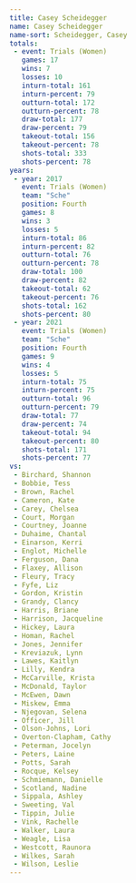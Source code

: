 ```yaml
---
title: Casey Scheidegger
name: Casey Scheidegger
name-sort: Scheidegger, Casey
totals:
 - event: Trials (Women)
   games: 17
   wins: 7
   losses: 10
   inturn-total: 161
   inturn-percent: 79
   outturn-total: 172
   outturn-percent: 78
   draw-total: 177
   draw-percent: 79
   takeout-total: 156
   takeout-percent: 78
   shots-total: 333
   shots-percent: 78
years:
 - year: 2017
   event: Trials (Women)
   team: "Sche"
   position: Fourth
   games: 8
   wins: 3
   losses: 5
   inturn-total: 86
   inturn-percent: 82
   outturn-total: 76
   outturn-percent: 78
   draw-total: 100
   draw-percent: 82
   takeout-total: 62
   takeout-percent: 76
   shots-total: 162
   shots-percent: 80
 - year: 2021
   event: Trials (Women)
   team: "Sche"
   position: Fourth
   games: 9
   wins: 4
   losses: 5
   inturn-total: 75
   inturn-percent: 75
   outturn-total: 96
   outturn-percent: 79
   draw-total: 77
   draw-percent: 74
   takeout-total: 94
   takeout-percent: 80
   shots-total: 171
   shots-percent: 77
vs:
 - Birchard, Shannon
 - Bobbie, Tess
 - Brown, Rachel
 - Cameron, Kate
 - Carey, Chelsea
 - Court, Morgan
 - Courtney, Joanne
 - Duhaime, Chantal
 - Einarson, Kerri
 - Englot, Michelle
 - Ferguson, Dana
 - Flaxey, Allison
 - Fleury, Tracy
 - Fyfe, Liz
 - Gordon, Kristin
 - Grandy, Clancy
 - Harris, Briane
 - Harrison, Jacqueline
 - Hickey, Laura
 - Homan, Rachel
 - Jones, Jennifer
 - Kreviazuk, Lynn
 - Lawes, Kaitlyn
 - Lilly, Kendra
 - McCarville, Krista
 - McDonald, Taylor
 - McEwen, Dawn
 - Miskew, Emma
 - Njegovan, Selena
 - Officer, Jill
 - Olson-Johns, Lori
 - Overton-Clapham, Cathy
 - Peterman, Jocelyn
 - Peters, Laine
 - Potts, Sarah
 - Rocque, Kelsey
 - Schmiemann, Danielle
 - Scotland, Nadine
 - Sippala, Ashley
 - Sweeting, Val
 - Tippin, Julie
 - Vink, Rachelle
 - Walker, Laura
 - Weagle, Lisa
 - Westcott, Raunora
 - Wilkes, Sarah
 - Wilson, Leslie
---
```


